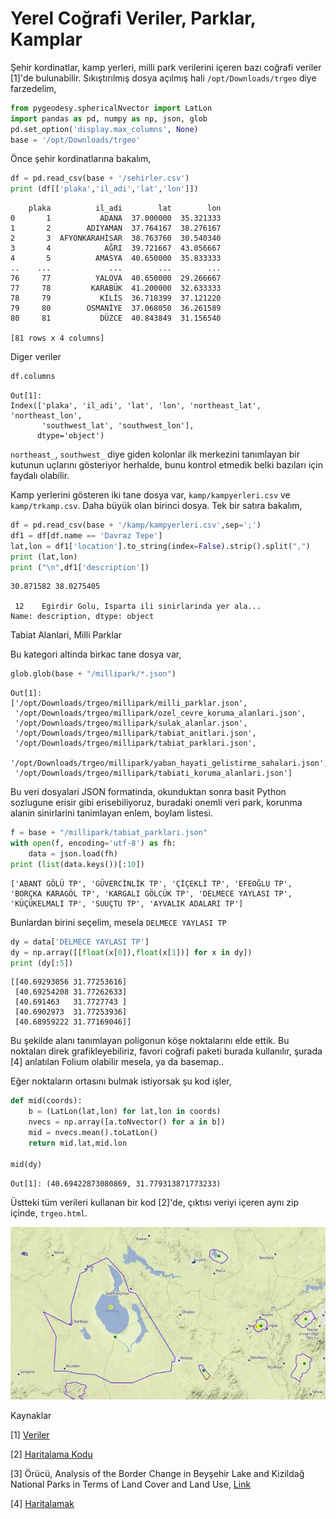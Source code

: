 # Yerel Coğrafi Veriler, Parklar, Kamplar

Şehir kordinatlar, kamp yerleri, milli park verilerini içeren bazı
coğrafi veriler [1]'de bulunabilir. Sıkıştırılmış dosya açılmış hali
`/opt/Downloads/trgeo` diye farzedelim,

```python
from pygeodesy.sphericalNvector import LatLon
import pandas as pd, numpy as np, json, glob
pd.set_option('display.max_columns', None)
base = '/opt/Downloads/trgeo'
```

Önce şehir kordinatlarına bakalım,

```python
df = pd.read_csv(base + '/sehirler.csv')
print (df[['plaka','il_adi','lat','lon']])
```

```text
    plaka          il_adi        lat        lon
0       1           ADANA  37.000000  35.321333
1       2        ADIYAMAN  37.764167  38.276167
2       3  AFYONKARAHİSAR  38.763760  30.540340
3       4            AĞRI  39.721667  43.056667
4       5          AMASYA  40.650000  35.833333
..    ...             ...        ...        ...
76     77          YALOVA  40.650000  29.266667
77     78         KARABÜK  41.200000  32.633333
78     79           KİLİS  36.718399  37.121220
79     80        OSMANİYE  37.068050  36.261589
80     81           DÜZCE  40.843849  31.156540

[81 rows x 4 columns]
```

Diger veriler

```python
df.columns
```

```text
Out[1]: 
Index(['plaka', 'il_adi', 'lat', 'lon', 'northeast_lat', 'northeast_lon',
       'southwest_lat', 'southwest_lon'],
      dtype='object')
```

`northeast_`, `southwest_` diye giden kolonlar ilk merkezini tanımlayan
bir kutunun uçlarını gösteriyor herhalde, bunu kontrol etmedik belki bazıları
için faydalı olabilir.

Kamp yerlerini gösteren iki tane dosya var, `kamp/kampyerleri.csv` ve
`kamp/trkamp.csv`. Daha büyük olan birinci dosya. Tek bir satıra
bakalım,


```python
df = pd.read_csv(base + '/kamp/kampyerleri.csv',sep=';')
df1 = df[df.name == 'Davraz Tepe']
lat,lon = df1['location'].to_string(index=False).strip().split(",")
print (lat,lon)
print ("\n",df1['description'])
```

```text
30.871582 38.0275405

 12    Egirdir Golu, Isparta ili sinirlarinda yer ala...
Name: description, dtype: object
```

Tabiat Alanlari, Milli Parklar

Bu kategori altinda birkac tane dosya var, 

```python
glob.glob(base + "/millipark/*.json")
```

```text
Out[1]: 
['/opt/Downloads/trgeo/millipark/milli_parklar.json',
 '/opt/Downloads/trgeo/millipark/ozel_cevre_koruma_alanlari.json',
 '/opt/Downloads/trgeo/millipark/sulak_alanlar.json',
 '/opt/Downloads/trgeo/millipark/tabiat_anitlari.json',
 '/opt/Downloads/trgeo/millipark/tabiat_parklari.json',
 '/opt/Downloads/trgeo/millipark/yaban_hayati_gelistirme_sahalari.json',
 '/opt/Downloads/trgeo/millipark/tabiati_koruma_alanlari.json']
```

Bu veri dosyalari JSON formatinda, okunduktan sonra basit Python sozlugune
erisir gibi erisebiliyoruz, buradaki onemli veri park, korunma alanin
sinirlarini tanimlayan enlem, boylam listesi. 

```python
f = base + "/millipark/tabiat_parklari.json"
with open(f, encoding='utf-8') as fh:
    data = json.load(fh)
print (list(data.keys())[:10])
```

```text
['ABANT GÖLÜ TP', 'GÜVERCİNLİK TP', 'ÇİÇEKLİ TP', 'EFEOĞLU TP', 'BORÇKA KARAGÖL TP', 'KARGALI GÖLCÜK TP', 'DELMECE YAYLASI TP', 'KÜÇÜKELMALI TP', 'SUUÇTU TP', 'AYVALIK ADALARI TP']
```

Bunlardan birini seçelim, mesela `DELMECE YAYLASI TP`

```python
dy = data['DELMECE YAYLASI TP']
dy = np.array([[float(x[0]),float(x[1])] for x in dy])
print (dy[:5])
```

```text
[[40.69293056 31.77253616]
 [40.69254208 31.77262633]
 [40.691463   31.7727743 ]
 [40.6902973  31.77253936]
 [40.68959222 31.77169046]]
```

Bu şekilde alanı tanımlayan poligonun köşe noktalarını elde ettik. Bu
noktaları direk grafikleyebiliriz, favori coğrafi paketi burada
kullanılır, şurada [4] anlatılan Folium olabilir mesela, ya da basemap..

Eğer noktaların ortasını bulmak istiyorsak şu kod işler,

```python
def mid(coords):
    b = (LatLon(lat,lon) for lat,lon in coords)
    nvecs = np.array([a.toNvector() for a in b])
    mid = nvecs.mean().toLatLon()
    return mid.lat,mid.lon

mid(dy)
```

```text
Out[1]: (40.69422873080869, 31.779313871773233)
```

Üstteki tüm verileri kullanan bir kod [2]'de, çıktısı veriyi içeren
aynı zip içinde, `trgeo.html`.

![](trgeo.jpg)

Kaynaklar

[1] [Veriler](https://drive.google.com/uc?export=view&id=1qM0KPCZz8JlTWoJJ1-FjYYrNzCDGtoGD)

[2] [Haritalama Kodu](trgeo.py)

[3] Örücü, Analysis of the Border Change in Beyşehir Lake and Kizildağ
    National Parks in Terms of Land Cover and Land Use,
    [Link](https://dergipark.org.tr/tr/download/article-file/939738)

[4] [Haritalamak](../../2020/02/haritalamak.html)






